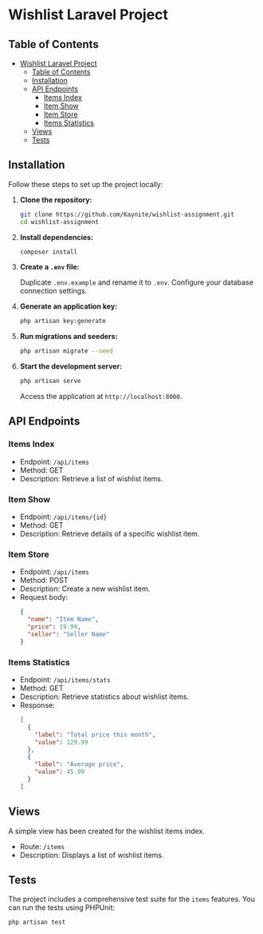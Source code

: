 # Wishlist Laravel Project

## Table of Contents

- [Wishlist Laravel Project](#wishlist-laravel-project)
  - [Table of Contents](#table-of-contents)
  - [Installation](#installation)
  - [API Endpoints](#api-endpoints)
    - [Items Index](#items-index)
    - [Item Show](#item-show)
    - [Item Store](#item-store)
    - [Items Statistics](#items-statistics)
  - [Views](#views)
  - [Tests](#tests)

## Installation

Follow these steps to set up the project locally:

1. **Clone the repository:**

   ```bash
   git clone https://github.com/Kaynite/wishlist-assignment.git
   cd wishlist-assignment
   ```

2. **Install dependencies:**

   ```bash
   composer install
   ```

3. **Create a `.env` file:**

   Duplicate `.env.example` and rename it to `.env`. Configure your database connection settings.

4. **Generate an application key:**

   ```bash
   php artisan key:generate
   ```

5. **Run migrations and seeders:**

   ```bash
   php artisan migrate --seed
   ```

6. **Start the development server:**

   ```bash
   php artisan serve
   ```

   Access the application at `http://localhost:8000`.

## API Endpoints

### Items Index

- Endpoint: `/api/items`
- Method: GET
- Description: Retrieve a list of wishlist items.

### Item Show

- Endpoint: `/api/items/{id}`
- Method: GET
- Description: Retrieve details of a specific wishlist item.

### Item Store

- Endpoint: `/api/items`
- Method: POST
- Description: Create a new wishlist item.
- Request body:
  ```json
  {
    "name": "Item Name",
    "price": 19.99,
    "seller": "Seller Name"
  }
  ```

### Items Statistics

- Endpoint: `/api/items/stats`
- Method: GET
- Description: Retrieve statistics about wishlist items.
- Response:
  ```json
  [
    {
      "label": "Total price this month",
      "value": 129.99
    },
    {
      "label": "Average price",
      "value": 45.99
    }
  ]
  ```

## Views

A simple view has been created for the wishlist items index.

- Route: `/items`
- Description: Displays a list of wishlist items.

## Tests

The project includes a comprehensive test suite for the `items` features. You can run the tests using PHPUnit:

```bash
php artisan test
```
